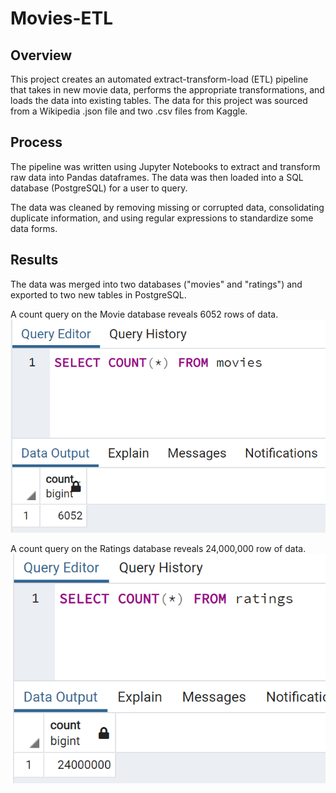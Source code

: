 # Movies-ETL
## Overview
This project creates an automated extract-transform-load (ETL) pipeline that takes in new movie data, performs the appropriate transformations, and loads the data into existing tables. The data for this project was sourced from a Wikipedia .json file and two .csv files from Kaggle.

## Process
The pipeline was written using Jupyter Notebooks to extract and transform raw data into Pandas dataframes. The data was then loaded into a SQL database (PostgreSQL) for a user to query.

The data was cleaned by removing missing or corrupted data, consolidating duplicate information, and using regular expressions to standardize some data forms.

## Results
The data was merged into two databases ("movies" and "ratings") and exported to two new tables in PostgreSQL.

A count query on the Movie database reveals 6052 rows of data.
![Movie_table](https://github.com/jp3tty/Movies-ETL/blob/main/Images/Movies_table.PNG)

A count query on the Ratings database reveals 24,000,000 row of data.
![Ratings_table](https://github.com/jp3tty/Movies-ETL/blob/main/Images/Ratings_table.PNG)